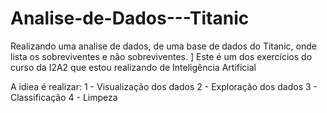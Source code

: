 # Analise-de-Dados---Titanic
Realizando uma analise de dados, de uma base de dados do Titanic, onde lista os sobreviventes e não sobreviventes. ]
Este é um dos exercícios do curso da I2A2 que estou realizando de Inteligência Artificial

A idiea é realizar:
1 - Visualização dos dados
2 - Exploração dos dados
3 - Classificação
4 - Limpeza 

